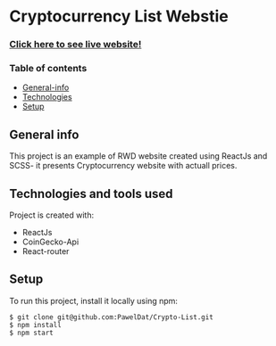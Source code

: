 # Cryptocurrency List Webstie
### <a href="https://cryptocurrency-list.netlify.app/">Click here to see live website!</a>
### Table of contents
* [General-info](#general-info)
* [Technologies](#technologies-and-tools-used)
* [Setup](#setup)

## General info
This project is an example of RWD website created using ReactJs and SCSS- it presents Cryptocurrency website with actuall prices.
## Technologies and tools used
Project is created with:

* ReactJs
* CoinGecko-Api
* React-router
	
## Setup
To run this project, install it locally using npm:

```
$ git clone git@github.com:PawelDat/Crypto-List.git
$ npm install
$ npm start

